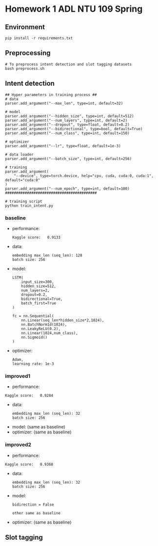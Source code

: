 # Homework 1 ADL NTU 109 Spring

## Environment
```shell
pip install -r requirements.txt
```

## Preprocessing
```shell
# To preprocess intent detection and slot tagging datasets
bash preprocess.sh
```

## Intent detection
```shell
## Hyper parameters in training process ##
# data
parser.add_argument("--max_len", type=int, default=32)

# model
parser.add_argument("--hidden_size", type=int, default=512)
parser.add_argument("--num_layers", type=int, default=2)
parser.add_argument("--dropout", type=float, default=0.2)
parser.add_argument("--bidirectional", type=bool, default=True)
parser.add_argument("--num_class", type=int, default=150)

# optimizer
parser.add_argument("--lr", type=float, default=1e-3)

# data loader
parser.add_argument("--batch_size", type=int, default=256)

# training
parser.add_argument(
    "--device", type=torch.device, help="cpu, cuda, cuda:0, cuda:1", default="cuda:0"
)
parser.add_argument("--num_epoch", type=int, default=100)
##########################################

# training script
python train_intent.py
```
### baseline
- performance:
    ```
    Kaggle score:   0.9133
    ```
- data:
    ```
    embedding max_len (seq_len): 128
    batch size: 256
    ```
- model:
    ```
    LSTM(
        input_size=300,
        hidden_size=512,
        num_layers=2,
        dropout=0.2,
        bidirectional=True,
        batch_first=True
    )
    
    fc = nn.Sequential(
        nn.Linear(seq_len*hidden_size*2,1024),
        nn.BatchNorm1d(1024),
        nn.LeakyReLU(0.2),
        nn.Linear(1024,num_class),
        nn.Sigmoid()
    )
    ```
- optimizer:
    ```
    Adam,
    learning rate: 1e-3
    ```


### improved1
- performance:
```
Kaggle score:   0.9284
```
- data:
    ```
    embedding max_len (seq_len): 32
    batch size: 256
    ```
- model: (same as baseline)
- optimizer: (same as baseline)

### improved2
- performance:
```
Kaggle score:   0.9368
```
- data:
    ```
    embedding max_len (seq_len): 32
    batch size: 256
    ```
- model: 
    ```
    bidirection = False

    other same as baseline
    ```
- optimizer: (same as baseline)


## Slot tagging

